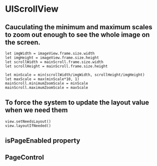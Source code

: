 # UIScrollView

## Cauculating the minimum and maximum scales to zoom out enough to see the whole image on the screen.
    let imgWidth = imageView.frame.size.width
    let imgHeight = imageView.frame.size.height
    let scrollWidth = mainScroll.frame.size.width
    let scrollHeight = mainScroll.frame.size.height

    let minScale = min(scrollWidth/imgWidth, scrollHeight/imgHeight)
    let maxScale = max(minScale*10, 1)
    mainScroll.minimumZoomScale = minScale
    mainScroll.maximumZoomScale = maxScale

## To force the system to update the layout value when we need them
    view.setNeedsLayout()
    view.layoutIfNeeded()

## isPageEnabled property

## PageControl

